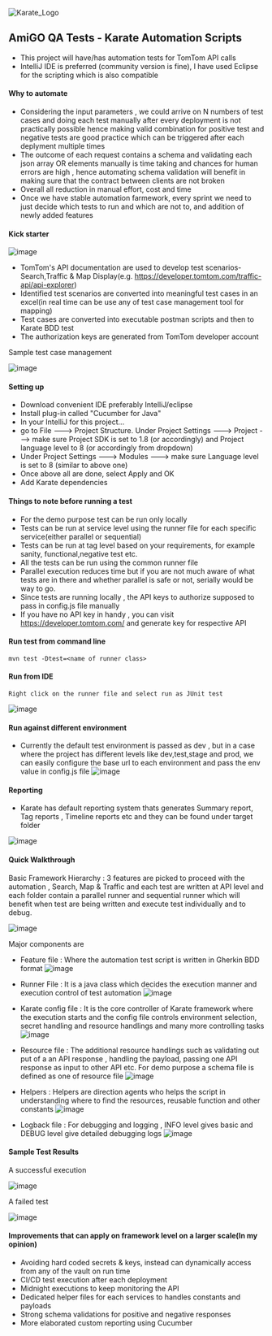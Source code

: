 ![Karate_Logo](https://user-images.githubusercontent.com/70334232/178341220-32e8b41f-717b-4e44-973c-4eec04b9b7ea.png)
## AmiGO QA Tests - Karate Automation Scripts

* This project will have/has automation tests for TomTom API calls
* IntelliJ IDE is preferred (community version is fine), I have used Eclipse for the scripting which is also compatible


#### Why to automate 
* Considering the input parameters , we could arrive on N numbers of test cases and doing each test manually after every deployment is not practically possible hence making valid combination for positive test and negative tests are good practice which can be triggered after each deplyment multiple times 
* The outcome of each request contains a schema and validating each json array OR elements manually is time taking and chances for human errors are high , hence automating schema validation will benefit in making sure that the contract between clients are not broken
* Overall all reduction in manual effort, cost and time
* Once we have stable automation farmework, every sprint we need to just decide which tests to run and which are not to, and addition of newly added features


#### Kick starter 

![image](https://user-images.githubusercontent.com/70334232/178350945-08c8691d-e0c0-4e9d-be96-f132cab41f33.png)

* TomTom's API documentation are used to develop test scenarios-Search,Traffic & Map Display(e.g. https://developer.tomtom.com/traffic-api/api-explorer)
* Identified test scenarios are converted into meaningful test cases in an excel(in real time can be use any of test case management tool for mapping)
* Test cases are converted into executable postman scripts and then to Karate BDD test
* The authorization keys are generated from TomTom developer account

Sample test case management

![image](https://user-images.githubusercontent.com/70334232/178348586-479b109a-4003-4438-865d-bdb0e7877607.png)



#### Setting up 

* Download convenient IDE preferably IntelliJ/eclipse
* Install plug-in called "Cucumber for Java"
* In your IntelliJ for this project...
* go to File ---> Project Structure. Under Project Settings ---> Project ---> make sure Project SDK is set to 1.8 (or accordingly) and Project language level to 8 (or accordingly from dropdown)
* Under Project Settings ---> Modules ---> make sure Language level is set to 8 (similar to above one)
* Once above all are done, select Apply and OK
* Add Karate dependencies


#### Things to note before running a test

* For the demo purpose test can be run only locally
* Tests can be run at service level using the runner file for each specific service(either parallel or sequential)
* Tests can be run at tag level based on your requirements, for example sanity, functional,negative test etc.
* All the tests can be run using the common runner file
* Parallel execution reduces time but if you are not much aware of what tests are in there and whether parallel is safe or not, serially would be way to go.
* Since tests are running locally , the API keys to authorize  supposed to pass in config.js file manually 
* If you have no API key in handy , you can visit https://developer.tomtom.com/ and generate key for respective API


#### Run test from command line

```
mvn test -Dtest=<name of runner class>
```

#### Run from IDE

```
Right click on the runner file and select run as JUnit test
```
![image](https://user-images.githubusercontent.com/70334232/178341686-b37d7e12-061a-44b5-935a-d49024b20827.png)

#### Run against different environment
* Currently the default test environment is passed as dev , but in a case where the project has different levels like dev,test,stage and prod, we can easily configure the base url to each environment and pass the env value in config.js file
![image](https://user-images.githubusercontent.com/70334232/178341808-ad7ee2b7-a99f-44e4-8073-e8fd53f05531.png)


#### Reporting
* Karate has default reporting system thats generates Summary report, Tag reports , Timeline reports etc and they can be found under target folder

![image](https://user-images.githubusercontent.com/70334232/178341905-1d96916a-2ecd-4d80-a96d-ec6e31ab92d5.png)


#### Quick Walkthrough 
Basic Framework Hierarchy : 3 features are picked to proceed with the automation , Search, Map & Traffic and each test are written at API level and each folder contain a parallel runner and sequential runner which will benefit when test are being written and execute test individually and to debug.

![image](https://user-images.githubusercontent.com/70334232/178342035-2d1a5cde-12b1-4e55-aa2a-606b8afe0044.png)

 
  Major components are 
* Feature file : Where the automation test script is written in Gherkin BDD format
![image](https://user-images.githubusercontent.com/70334232/178342122-8441f323-25d5-4f94-b315-bceb7a41214e.png)

 
* Runner File : It is a java class which decides the execution manner and execution control of test automation
![image](https://user-images.githubusercontent.com/70334232/178342181-ca96390a-dacc-4114-a41a-da46813e8d96.png)

 
* Karate config file : It is the core controller of Karate framework where the execution starts and the config file controls environment selection, secret handling and resource handlings and many more controlling tasks
![image](https://user-images.githubusercontent.com/70334232/178342328-36ed7c82-3ee1-4754-9a69-fc7766cd143e.png)

 
* Resource file : The additional resource handlings such as validating out put of a an API response , handling the payload, passing one API response as input to other API etc. For demo purpose a schema file is defined as one of resource file 
![image](https://user-images.githubusercontent.com/70334232/178342413-5428d254-691d-4e88-9b3c-e75dc628e6ae.png)

 
* Helpers : Helpers are direction agents who helps the script in understanding where to find the resources, reusable function and other constants
![image](https://user-images.githubusercontent.com/70334232/178342531-3d8fe723-16e2-4ccc-ac4c-5cc724d4bc09.png)


* Logback file : For debugging and logging , INFO level gives basic and DEBUG level give detailed debugging logs
![image](https://user-images.githubusercontent.com/70334232/178342631-8d021e4c-7be1-4163-a502-2a98a7ebf9eb.png)


#### Sample Test Results 

A successful execution

![image](https://user-images.githubusercontent.com/70334232/178342902-b0952354-c36c-4736-8703-4be3166ff07c.png)

A failed test

![image](https://user-images.githubusercontent.com/70334232/178343053-10e8048b-b1e6-4f29-a282-b30ebf308d7e.png)

#### Improvements that can apply on framework level on a larger scale(In my opinion)

* Avoiding hard coded secrets & keys, instead can dynamically access from any of the vault on run time
* CI/CD test execution after each deployment
* Midnight executions to keep monitoring the API 
* Dedicated helper files for each services to handles constants and payloads
* Strong schema validations for positive and negative responses
* More elaborated custom reporting using Cucumber
